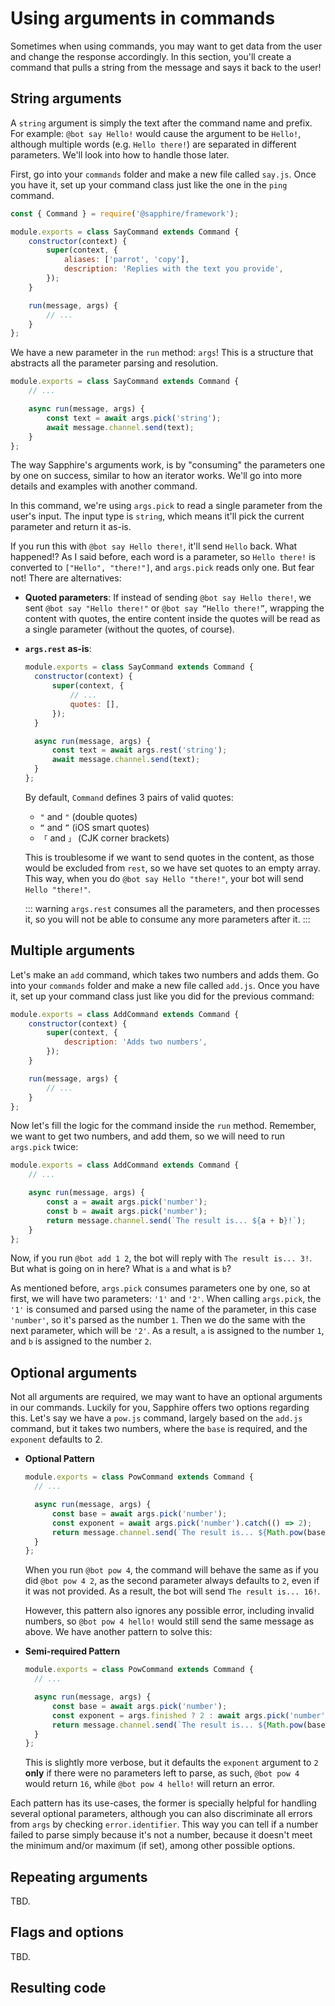 # Using arguments in commands

Sometimes when using commands, you may want to get data from the user and change the response accordingly. In this section, you'll create a command that pulls a string from the message and says it back to the user!

## String arguments

A `string` argument is simply the text after the command name and prefix. For example: `@bot say Hello!` would cause the argument to be `Hello!`, although multiple words (e.g. `Hello there!`) are separated in different parameters. We'll look into how to handle those later.

First, go into your `commands` folder and make a new file called `say.js`. Once you have it, set up your command class just like the one in the `ping` command.

```js
const { Command } = require('@sapphire/framework');

module.exports = class SayCommand extends Command {
	constructor(context) {
		super(context, {
			aliases: ['parrot', 'copy'],
			description: 'Replies with the text you provide',
		});
	}

	run(message, args) {
		// ...
	}
};
```

We have a new parameter in the `run` method: `args`! This is a structure that abstracts all the parameter parsing and resolution.

```js {5}
module.exports = class SayCommand extends Command {
	// ...

	async run(message, args) {
		const text = await args.pick('string');
		await message.channel.send(text);
	}
};
```

The way Sapphire's arguments work, is by "consuming" the parameters one by one on success, similar to how an iterator works. We'll go into more details and examples with another command.

In this command, we're using `args.pick` to read a single parameter from the user's input. The input type is `string`, which means it'll pick the current parameter and return it as-is.

If you run this with `@bot say Hello there!`, it'll send `Hello` back. What happened!? As I said before, each word is a parameter, so `Hello there!` is converted to `["Hello", "there!"]`, and `args.pick` reads only one. But fear not! There are alternatives:

- **Quoted parameters**:
  If instead of sending `@bot say Hello there!`, we sent `@bot say "Hello there!"` or `@bot say “Hello there!”`, wrapping the content with quotes, the entire content inside the quotes will be read as a single parameter (without the quotes, of course).

- **`args.rest` as-is**:
  ```js {5,10}
  module.exports = class SayCommand extends Command {
  	constructor(context) {
  		super(context, {
  			// ...
  			quotes: [],
  		});
  	}
  
  	async run(message, args) {
  		const text = await args.rest('string');
  		await message.channel.send(text);
  	}
  };
  ```

  By default, `Command` defines 3 pairs of valid quotes:

  - `"` and `"` (double quotes)
  - `“` and `”` (iOS smart quotes)
  - `「` and `」` (CJK corner brackets)

  This is troublesome if we want to send quotes in the content, as those would be excluded from `rest`, so we have set quotes to an empty array. This way, when you do `@bot say Hello "there!"`, your bot will send `Hello "there!"`.

  ::: warning
  `args.rest` consumes all the parameters, and then processes it, so you will not be able to consume any more parameters after it.
  :::

## Multiple arguments

Let's make an `add` command, which takes two numbers and adds them. Go into your `commands` folder and make a new file called `add.js`. Once you have it, set up your command class just like you did for the previous command:

```js
module.exports = class AddCommand extends Command {
	constructor(context) {
		super(context, {
			description: 'Adds two numbers',
		});
	}

	run(message, args) {
		// ...
	}
};
```

Now let's fill the logic for the command inside the `run` method. Remember, we want to get two numbers, and add them, so we will need to run `args.pick` twice:

```js {5-6}
module.exports = class AddCommand extends Command {
	// ...

	async run(message, args) {
		const a = await args.pick('number');
		const b = await args.pick('number');
		return message.channel.send(`The result is... ${a + b}!`);
	}
};
```

Now, if you run `@bot add 1 2`, the bot will reply with `The result is... 3!`. But what is going on in here? What is `a` and what is `b`?

As mentioned before, `args.pick` consumes parameters one by one, so at first, we will have two parameters: `'1'` and `'2'`. When calling `args.pick`, the `'1'` is consumed and parsed using the name of the parameter, in this case `'number'`, so it's parsed as the number `1`. Then we do the same with the next parameter, which will be `'2'`. As a result, `a` is assigned to the number `1`, and `b` is assigned to the number `2`.

## Optional arguments

Not all arguments are required, we may want to have an optional arguments in our commands. Luckily for you, Sapphire offers two options regarding this. Let's say we have a `pow.js` command, largely based on the `add.js` command, but it takes two numbers, where the `base` is required, and the `exponent` defaults to 2.

- **Optional Pattern**
  ```js {5-6}
  module.exports = class PowCommand extends Command {
  	// ...
  
  	async run(message, args) {
  		const base = await args.pick('number');
  		const exponent = await args.pick('number').catch(() => 2);
  		return message.channel.send(`The result is... ${Math.pow(base, exponent)}!`);
  	}
  };
  ```

  When you run `@bot pow 4`, the command will behave the same as if you did `@bot pow 4 2`, as the second parameter always defaults to `2`, even if it was not provided. As a result, the bot will send `The result is... 16!`.

  However, this pattern also ignores any possible error, including invalid numbers, so `@bot pow 4 hello!` would still send the same message as above. We have another pattern to solve this:

- **Semi-required Pattern**
  ```js {6}
  module.exports = class PowCommand extends Command {
  	// ...
  
  	async run(message, args) {
  		const base = await args.pick('number');
  		const exponent = args.finished ? 2 : await args.pick('number');
  		return message.channel.send(`The result is... ${Math.pow(base, exponent)}!`);
  	}
  };
  ```

  This is slightly more verbose, but it defaults the `exponent` argument to `2` **only** if there were no parameters left to parse, as such, `@bot pow 4` would return `16`, while `@bot pow 4 hello!` will return an error.

Each pattern has its use-cases, the former is specially helpful for handling several optional parameters, although you can also discriminate all errors from `args` by checking `error.identifier`. This way you can tell if a number failed to parse simply because it's not a number, because it doesn't meet the minimum and/or maximum (if set), among other possible options.

## Repeating arguments

TBD.

## Flags and options

TBD.

## Resulting code

<ResultingCode />
